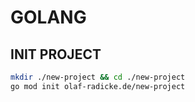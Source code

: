 GOLANG
======


INIT PROJECT
------------

```bash
mkdir ./new-project && cd ./new-project
go mod init olaf-radicke.de/new-project

```